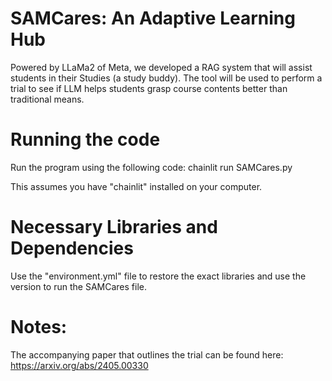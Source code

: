 # SAMCares: An Adaptive Learning Hub
Powered by LLaMa2 of Meta, we developed a RAG system that will assist students in their Studies (a study buddy). The tool will be used to perform a trial to see if LLM helps students grasp course contents better than traditional means. 

# Running the code
Run the program using the following code:
chainlit run SAMCares.py

This assumes you have "chainlit" installed on your computer.

# Necessary Libraries and Dependencies
Use the "environment.yml" file to restore the exact libraries and use the version to run the SAMCares file.

# Notes:
The accompanying paper that outlines the trial can be found here: https://arxiv.org/abs/2405.00330
